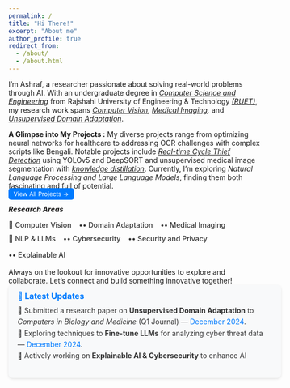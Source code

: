 ```yaml
---
permalink: /
title: "Hi There!"
excerpt: "About me"
author_profile: true
redirect_from: 
  - /about/
  - /about.html
---
```


I’m Ashraf, a researcher passionate about solving real-world problems through AI. With an undergraduate degree in *[Computer Science and Engineering](https://www.cse.ruet.ac.bd/)* from Rajshahi University of Engineering & Technology *[(RUET)](https://www.ruet.ac.bd/)*, my research work spans *[Computer Vision](https://github.com/ashraf-ul-alam-amit/BanglaOngko), [Medical Imaging](https://doi.org/10.1109/ICEEICT62016.2024.10534436),* and *[Unsupervised Domain Adaptation](https://github.com/ashraf-ul-alam-amit/KD-UDA)*.
<!--🧠🚴‍♂️-->

**A Glimpse into My Projects :** My diverse projects range from optimizing neural networks for healthcare to addressing OCR challenges with complex scripts like Bengali. Notable projects include *[Real-time Cycle Thief Detection](https://github.com/ashraf-ul-alam-amit/cycle_theif)* using YOLOv5 and DeepSORT and unsupervised medical image segmentation with *[knowledge distillation](https://github.com/ashraf-ul-alam-amit/KD-UDA)*. Currently, I’m exploring *Natural Language Processing and Large Language Models*, finding them both fascinating and full of potential. 
<br>
<a href="/projects" style="background: #007bff; color: #fff; padding: 4px 10px; border-radius: 5px; font-size: 12px; text-decoration: none;">
    View All Projects →
</a>


***Research Areas***  

<!-- Research Areas Section -->
<div style=padding: 12px 18px; border-radius: 8px; width: 100%; height: 75px;">
<!--   <h3 style="font-size: 18px; font-weight: bold; color: #007bff; margin-bottom: 10px;">🔬 Research Areas</h3>
 -->
  <div style="display: flex; flex-wrap: wrap; gap: 15px; margin-bottom: 10px;">
    <span style="font-size: 14px; font-weight: 500; color: #333;">📌 Computer Vision</span>
    <span style="font-size: 14px; font-weight: 500; color: #333;">•• Domain Adaptation</span>
    <span style="font-size: 14px; font-weight: 500; color: #333;">•• Medical Imaging</span>
  </div>

  <div style="display: flex; flex-wrap: wrap; gap: 15px;">
    <span style="font-size: 14px; font-weight: 500; color: #333;">📌 NLP & LLMs</span>
    <span style="font-size: 14px; font-weight: 500; color: #333;">•• Cybersecurity</span>
    <span style="font-size: 14px; font-weight: 500; color: #333;">•• Security and Privacy</span>
    <span style="font-size: 14px; font-weight: 500; color: #333;">•• Explainable AI</span>
  </div>
</div>


<br>
Always on the lookout for innovative opportunities to explore and collaborate. Let’s connect and build something innovative together!


<!-- News & Updates Section -->
<div style="background: #f8f9fa; padding: 12px 18px; border-radius: 8px; box-shadow: 0 2px 5px rgba(0, 0, 0, 0.1); width: 100%; height: 160px;">
  <h3 style="margin: 0; font-size: 16px; color: #007bff; font-weight: bold;">📢 Latest Updates</h3>
  
  <!-- Scrollable News List -->
  <div style="max-height: 120px; overflow-y: auto; padding-right: 8px;">
    <ul style="list-style: none; padding: 0; margin: 8px 0 0; font-size: 14px; color: #333; line-height: 1.6;">
      <li>🔹 Submitted a research paper on <b>Unsupervised Domain Adaptation</b> to <i>Computers in Biology and Medicine</i> (Q1 Journal) — <span style="color: #007bff;">December 2024</span>.</li>
      <li>🔹 Exploring techniques to <b>Fine-tune LLMs</b> for analyzing cyber threat data — <span style="color: #007bff;">December 2024</span>.</li>
      <li>🔹 Actively working on <b>Explainable AI & Cybersecurity</b> to enhance AI model interpretability — <span style="color: #007bff;">October 2024</span>.</li>
    </ul>
  </div>
</div>








